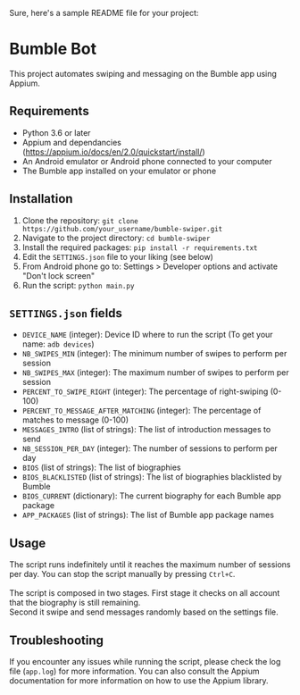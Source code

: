 Sure, here's a sample README file for your project:

# Bumble Bot

This project automates swiping and messaging on the Bumble app using Appium.

## Requirements

- Python 3.6 or later
- Appium and dependancies (https://appium.io/docs/en/2.0/quickstart/install/)
- An Android emulator or Android phone connected to your computer
- The Bumble app installed on your emulator or phone

## Installation

1. Clone the repository: `git clone https://github.com/your_username/bumble-swiper.git`
2. Navigate to the project directory: `cd bumble-swiper`
3. Install the required packages: `pip install -r requirements.txt`
4. Edit the `SETTINGS.json` file to your liking (see below)
5. From Android phone go to: Settings > Developer options and activate "Don't lock screen"
6. Run the script: `python main.py`

## `SETTINGS.json` fields
- `DEVICE_NAME` (integer): Device ID where to run the script (To get your name: `adb devices`)
- `NB_SWIPES_MIN` (integer): The minimum number of swipes to perform per session
- `NB_SWIPES_MAX` (integer): The maximum number of swipes to perform per session
- `PERCENT_TO_SWIPE_RIGHT` (integer): The percentage of right-swiping (0-100)
- `PERCENT_TO_MESSAGE_AFTER_MATCHING` (integer): The percentage of matches to message (0-100)
- `MESSAGES_INTRO` (list of strings): The list of introduction messages to send
- `NB_SESSION_PER_DAY` (integer): The number of sessions to perform per day
- `BIOS` (list of strings): The list of biographies 
- `BIOS_BLACKLISTED` (list of strings): The list of biographies blacklisted by Bumble
- `BIOS_CURRENT` (dictionary): The current biography for each Bumble app package
- `APP_PACKAGES` (list of strings): The list of Bumble app package names

## Usage

The script runs indefinitely until it reaches the maximum number of sessions per day. You can stop the script manually by pressing `Ctrl+C`.
<br><br>The script is composed in two stages. First stage it checks on all account that the biography is still remaining. <br>
Second it swipe and send messages randomly based on the settings file.
## Troubleshooting

If you encounter any issues while running the script, please check the log file (`app.log`) for more information. You can also consult the Appium documentation for more information on how to use the Appium library.